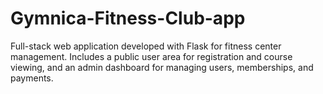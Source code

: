 # Gymnica-Fitness-Club-app
Full-stack web application developed with Flask for fitness center management. Includes a public user area for registration and course viewing, and an admin dashboard for managing users, memberships, and payments.
